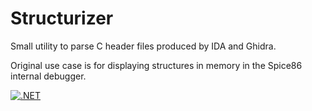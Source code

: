 # Structurizer

Small utility to parse C header files produced by IDA and Ghidra.

Original use case is for displaying structures in memory in the Spice86 internal debugger.

[![.NET](https://github.com/JorisVanEijden/Structurizer/actions/workflows/dotnet.yml/badge.svg)](https://github.com/JorisVanEijden/Structurizer/actions/workflows/dotnet.yml)
